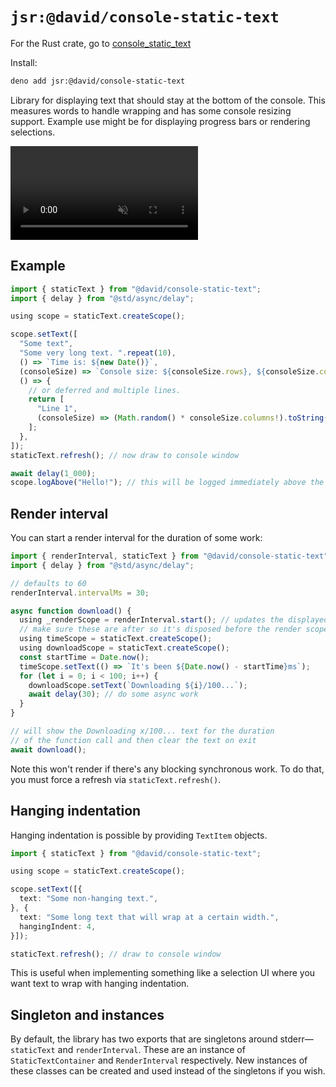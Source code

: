# `jsr:@david/console-static-text`

For the Rust crate, go to
[console_static_text](https://github.com/dsherret/console_static_text)

Install:

```sh
deno add jsr:@david/console-static-text
```

Library for displaying text that should stay at the bottom of the console. This
measures words to handle wrapping and has some console resizing support. Example
use might be for displaying progress bars or rendering selections.

<video alt="Video showing a bunch of progress bars outputting while the user is making selections." controls muted loop playsinline src="videos/example_output.mp4"></video>

## Example

```ts
import { staticText } from "@david/console-static-text";
import { delay } from "@std/async/delay";

using scope = staticText.createScope();

scope.setText([
  "Some text",
  "Some very long text. ".repeat(10),
  () => `Time is: ${new Date()}`,
  (consoleSize) => `Console size: ${consoleSize.rows}, ${consoleSize.columns}`,
  () => {
    // or deferred and multiple lines.
    return [
      "Line 1",
      (consoleSize) => (Math.random() * consoleSize.columns!).toString(),
    ];
  },
]);
staticText.refresh(); // now draw to console window

await delay(1_000);
scope.logAbove("Hello!"); // this will be logged immediately above the other text
```

## Render interval

You can start a render interval for the duration of some work:

```ts
import { renderInterval, staticText } from "@david/console-static-text";
import { delay } from "@std/async/delay";

// defaults to 60
renderInterval.intervalMs = 30;

async function download() {
  using _renderScope = renderInterval.start(); // updates the displayed text periodically
  // make sure these are after so it's disposed before the render scope
  using timeScope = staticText.createScope();
  using downloadScope = staticText.createScope();
  const startTime = Date.now();
  timeScope.setText(() => `It's been ${Date.now() - startTime}ms`);
  for (let i = 0; i < 100; i++) {
    downloadScope.setText(`Downloading ${i}/100...`);
    await delay(30); // do some async work
  }
}

// will show the Downloading x/100... text for the duration
// of the function call and then clear the text on exit
await download();
```

Note this won't render if there's any blocking synchronous work. To do that, you
must force a refresh via `staticText.refresh()`.

## Hanging indentation

Hanging indentation is possible by providing `TextItem` objects.

```ts
import { staticText } from "@david/console-static-text";

using scope = staticText.createScope();

scope.setText([{
  text: "Some non-hanging text.",
}, {
  text: "Some long text that will wrap at a certain width.",
  hangingIndent: 4,
}]);

staticText.refresh(); // draw to console window
```

This is useful when implementing something like a selection UI where you want
text to wrap with hanging indentation.

## Singleton and instances

By default, the library has two exports that are singletons around
stderr—`staticText` and `renderInterval`. These are an instance of
`StaticTextContainer` and `RenderInterval` respectively. New instances of these
classes can be created and used instead of the singletons if you wish.
